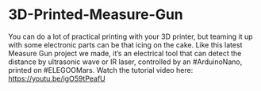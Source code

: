 # 3D-Printed-Measure-Gun
You can do a lot of practical printing with your 3D printer, but teaming it up with some electronic parts can be that icing on the cake. Like this latest Measure Gun project we made, it’s an electrical tool that can detect the distance by ultrasonic wave or IR laser, controlled by an #ArduinoNano, printed on #ELEGOOMars.
Watch the tutorial video here: https://youtu.be/igO59tPeafU
